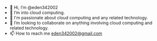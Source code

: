 - 👋 Hi, I’m @eden342002
- 👀 I’m into cloud computing.
- 🌱 I'm passionate about cloud computing and any related technology.
- 💞️ I’m looking to collaborate on anything involving cloud computing and related technology.
- 📫 How to reach me eden342002@gmail.com

<!---
eden342002/eden342002 is a ✨ special ✨ repository because its `README.md` (this file) appears on your GitHub profile.
You can click the Preview link to take a look at your changes.
--->
